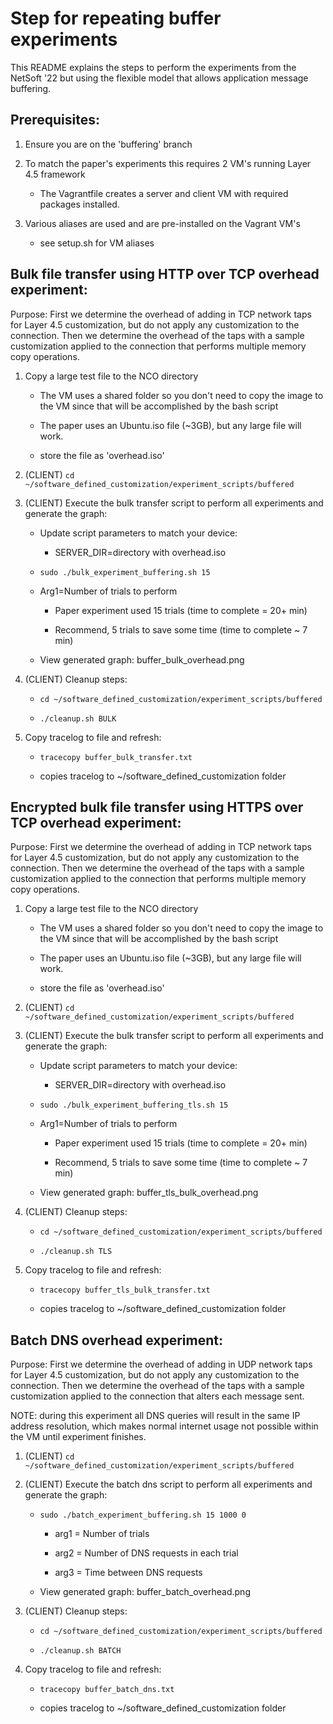 # Step for repeating buffer experiments

This README explains the steps to perform the experiments from the NetSoft '22 but using the flexible model that allows application message buffering.  



## Prerequisites:

1) Ensure you are on the 'buffering' branch 

1) To match the paper's experiments this requires 2 VM's running Layer 4.5 framework

    * The Vagrantfile creates a server and client VM with required packages installed.

1) Various aliases are used and are pre-installed on the Vagrant VM's

    * see setup.sh for VM aliases






## Bulk file transfer using HTTP over TCP overhead experiment:

Purpose: First we determine the overhead of adding in TCP network taps for Layer 4.5 customization, but do not apply any customization to the connection.  Then we determine the overhead of the taps with a sample customization applied to the connection that performs multiple memory copy operations.


1) Copy a large test file to the NCO directory

    * The VM uses a shared folder so you don't need to copy the image to the VM since that will be accomplished by the bash script

    * The paper uses an Ubuntu.iso file (~3GB), but any large file will work.  

    * store the file as 'overhead.iso'


1) (CLIENT) `cd ~/software_defined_customization/experiment_scripts/buffered`

1) (CLIENT) Execute the bulk transfer script to perform all experiments and
generate the graph:

    * Update script parameters to match your device:

        * SERVER_DIR=directory with overhead.iso


    * `sudo ./bulk_experiment_buffering.sh 15`

    * Arg1=Number of trials to perform

        * Paper experiment used 15 trials (time to complete = 20+ min)

        * Recommend, 5 trials to save some time (time to complete ~ 7 min)


    * View generated graph: buffer_bulk_overhead.png


1) (CLIENT) Cleanup steps:

    * `cd ~/software_defined_customization/experiment_scripts/buffered`

    * `./cleanup.sh BULK`



1) Copy tracelog to file and refresh:

    * `tracecopy buffer_bulk_transfer.txt`

    * copies tracelog to ~/software_defined_customization folder



## Encrypted bulk file transfer using HTTPS over TCP overhead experiment:

Purpose: First we determine the overhead of adding in TCP network taps for Layer 4.5 customization, but do not apply any customization to the connection.  Then we determine the overhead of the taps with a sample customization applied to the connection that performs multiple memory copy operations.


1) Copy a large test file to the NCO directory

    * The VM uses a shared folder so you don't need to copy the image to the VM since that will be accomplished by the bash script

    * The paper uses an Ubuntu.iso file (~3GB), but any large file will work.  

    * store the file as 'overhead.iso'


1) (CLIENT) `cd ~/software_defined_customization/experiment_scripts/buffered`

1) (CLIENT) Execute the bulk transfer script to perform all experiments and
generate the graph:

    * Update script parameters to match your device:

        * SERVER_DIR=directory with overhead.iso


    * `sudo ./bulk_experiment_buffering_tls.sh 15`

    * Arg1=Number of trials to perform

        * Paper experiment used 15 trials (time to complete = 20+ min)

        * Recommend, 5 trials to save some time (time to complete ~ 7 min)


    * View generated graph: buffer_tls_bulk_overhead.png


1) (CLIENT) Cleanup steps:

    * `cd ~/software_defined_customization/experiment_scripts/buffered`

    * `./cleanup.sh TLS`



1) Copy tracelog to file and refresh:

    * `tracecopy buffer_tls_bulk_transfer.txt`

    * copies tracelog to ~/software_defined_customization folder


## Batch DNS overhead experiment:

Purpose: First we determine the overhead of adding in UDP network taps for Layer 4.5 customization, but do not apply any customization to the connection.  Then we determine the overhead of the taps with a sample customization applied to the connection that alters each message sent.


NOTE: during this experiment all DNS queries will result in the same IP address resolution, which makes normal internet usage not possible within the VM until experiment finishes.

1) (CLIENT) `cd ~/software_defined_customization/experiment_scripts/buffered`


1) (CLIENT) Execute the batch dns script to perform all experiments and
generate the graph:

    * `sudo ./batch_experiment_buffering.sh 15 1000 0`

        * arg1 = Number of trials

        * arg2 = Number of DNS requests in each trial

        * arg3 = Time between DNS requests

    * View generated graph: buffer_batch_overhead.png


1) (CLIENT) Cleanup steps:

    * `cd ~/software_defined_customization/experiment_scripts/buffered`

    * `./cleanup.sh BATCH`


1) Copy tracelog to file and refresh:

    * `tracecopy buffer_batch_dns.txt`

    * copies tracelog to ~/software_defined_customization folder

